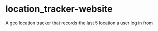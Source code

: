 # location_tracker-website
A geo location tracker that records the last 5 location a user log in from
